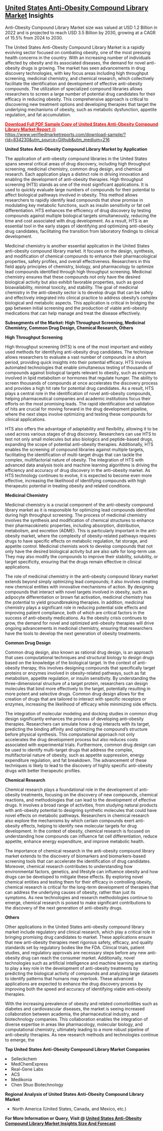 <h2><a href="https://www.verifiedmarketreports.com/download-sample/?rid=834230&amp;utm_source=Github&amp;utm_medium=216" target="_blank">United States Anti-Obesity Compound Library Market</a> Insights</h2><p>Anti-Obesity Compound Library Market size was valued at USD 1.2 Billion in 2022 and is projected to reach USD 3.5 Billion by 2030, growing at a CAGR of 15.5% from 2024 to 2030.</p><p><p>The United States Anti-Obesity Compound Library Market is a rapidly evolving sector focused on combating obesity, one of the most pressing health concerns in the country. With an increasing number of individuals affected by obesity and its associated diseases, the demand for novel anti-obesity drugs is growing. The market has seen advancements in drug discovery technologies, with key focus areas including high throughput screening, medicinal chemistry, and chemical research, which collectively facilitate the identification and development of effective anti-obesity compounds. The utilization of specialized compound libraries allows researchers to screen a large number of potential drug candidates for their efficacy in reducing obesity. This comprehensive approach is critical to discovering new treatment options and developing therapies that target the underlying mechanisms of obesity, such as metabolic dysfunction, appetite regulation, and fat accumulation. <a href="#sample"><p><span class=""><span style="color: #ff0000;"><strong>Download Full PDF Sample Copy of United States Anti-Obesity Compound Library Market Report</strong> @ </span><a href="https://www.verifiedmarketreports.com/download-sample/?rid=834230&amp;utm_source=Github&amp;utm_medium=216" target="_blank">https://www.verifiedmarketreports.com/download-sample/?rid=834230&amp;utm_source=Github&amp;utm_medium=216</a></span></p></a></p><p><strong>United States Anti-Obesity Compound Library Market by Application</strong></p><p>The application of anti-obesity compound libraries in the United States spans several critical areas of drug discovery, including high throughput screening, medicinal chemistry, common drug design, and chemical research. Each application plays a distinct role in driving innovation and enabling the development of anti-obesity therapies. High throughput screening (HTS) stands as one of the most significant applications. It is used to quickly evaluate large numbers of compounds for their potential to affect biological pathways involved in obesity. This method allows researchers to rapidly identify lead compounds that show promise in modulating key metabolic functions, such as insulin sensitivity or fat cell differentiation. HTS enhances the efficiency of drug discovery by testing compounds against multiple biological targets simultaneously, reducing the time and cost associated with drug development. As a result, HTS is an essential tool in the early stages of identifying and optimizing anti-obesity drug candidates, facilitating the transition from laboratory findings to clinical development.</p><p>Medicinal chemistry is another essential application in the United States anti-obesity compound library market. It focuses on the design, synthesis, and modification of chemical compounds to enhance their pharmacological properties, safety profiles, and overall effectiveness. Researchers in this field apply principles of chemistry, biology, and pharmacology to optimize lead compounds identified through high throughput screening. Medicinal chemistry ensures that these compounds not only have the desired biological activity but also exhibit favorable properties, such as good bioavailability, minimal toxicity, and stability. The goal of medicinal chemistry in the anti-obesity sector is to develop drugs that can be safely and effectively integrated into clinical practice to address obesity’s complex biological and metabolic aspects. This application is critical in bridging the gap between initial screening and the production of viable anti-obesity medications that can help manage and treat the disease effectively.</p><p><strong>Subsegments of the Market: High Throughput Screening, Medicinal Chemistry, Common Drug Design, Chemical Research, Others</strong></p><p><strong>High Throughput Screening</strong></p><p>High throughput screening (HTS) is one of the most important and widely used methods for identifying anti-obesity drug candidates. The technique allows researchers to evaluate a vast number of compounds in a short period, providing quick insights into their potential efficacy. HTS involves automated technologies that enable simultaneous testing of thousands of compounds against biological targets relevant to obesity, such as enzymes involved in lipid metabolism or hormones that regulate hunger. The ability to screen thousands of compounds at once accelerates the discovery process and provides a high hit rate for potential drug candidates. As a result, HTS plays a central role in the identification of novel anti-obesity compounds, helping pharmaceutical companies and academic institutions focus their efforts on the most promising leads. The rapid identification and validation of hits are crucial for moving forward in the drug development pipeline, where the next steps involve optimizing and testing these compounds for clinical applications.</p><p>HTS also offers the advantage of adaptability and flexibility, allowing it to be used across various stages of drug discovery. Researchers can use HTS to test not only small molecules but also biologics and peptide-based drugs, expanding the scope of potential anti-obesity therapies. Additionally, HTS enables the screening of compound libraries against multiple targets, facilitating the identification of multi-target drugs that can tackle the complex, multifactorial nature of obesity. The integration of HTS with advanced data analysis tools and machine learning algorithms is driving the efficiency and accuracy of drug discovery in the anti-obesity market. As HTS technology continues to evolve, it is expected to become even more effective, increasing the likelihood of identifying compounds with high therapeutic potential in treating obesity and related conditions.</p><p><strong>Medicinal Chemistry</strong></p><p>Medicinal chemistry is a crucial component of the anti-obesity compound library market as it is responsible for optimizing lead compounds identified during high throughput screening. The process of medicinal chemistry involves the synthesis and modification of chemical structures to enhance their pharmacokinetic properties, including absorption, distribution, metabolism, and excretion (ADME). This is particularly important in the anti-obesity market, where the complexity of obesity-related pathways requires drugs to have specific effects on metabolic regulation, fat storage, and appetite control. Medicinal chemists work to develop compounds that not only have the desired biological activity but are also safe for long-term use. They may also modify the compounds to improve their stability, solubility, or target specificity, ensuring that the drugs remain effective in clinical applications.</p><p>The role of medicinal chemistry in the anti-obesity compound library market extends beyond simply optimizing lead compounds; it also involves creating new chemical entities with innovative mechanisms of action. By designing compounds that interact with novel targets involved in obesity, such as adipocyte differentiation or brown fat activation, medicinal chemistry has the potential to yield groundbreaking therapies. In addition, medicinal chemistry plays a significant role in reducing potential side effects and improving patient compliance, both of which are critical factors in the success of anti-obesity medications. As the obesity crisis continues to grow, the demand for novel and optimized anti-obesity therapies will drive ongoing advancements in medicinal chemistry, ensuring that researchers have the tools to develop the next generation of obesity treatments.</p><p><strong>Common Drug Design</strong></p><p>Common drug design, also known as rational drug design, is an approach that uses computational techniques and structural biology to design drugs based on the knowledge of the biological target. In the context of anti-obesity therapy, this involves designing compounds that specifically target proteins or enzymes involved in obesity-related pathways, such as fat metabolism, appetite regulation, or insulin sensitivity. By understanding the three-dimensional structure of a target protein, researchers can design molecules that bind more effectively to the target, potentially resulting in more potent and selective drugs. Common drug design allows for the creation of drugs that are tailored to interact with specific receptors or enzymes, increasing the likelihood of efficacy while minimizing side effects.</p><p>The integration of molecular modeling and docking studies in common drug design significantly enhances the process of developing anti-obesity therapies. Researchers can simulate how a drug interacts with its target, predicting the binding affinity and optimizing the compound’s structure before physical synthesis. This computational approach not only accelerates the drug development process but also reduces costs associated with experimental trials. Furthermore, common drug design can be used to identify multi-target drugs that address the complex, multifactorial nature of obesity, such as appetite suppression, energy expenditure regulation, and fat breakdown. The advancement of these techniques is likely to lead to the discovery of highly specific anti-obesity drugs with better therapeutic profiles.</p><p><strong>Chemical Research</strong></p><p>Chemical research plays a foundational role in the development of anti-obesity treatments, focusing on the discovery of new compounds, chemical reactions, and methodologies that can lead to the development of effective drugs. It involves a broad range of activities, from studying natural products with anti-obesity potential to designing synthetic molecules that could have novel effects on metabolic pathways. Researchers in chemical research also explore the mechanisms by which certain compounds exert anti-obesity effects, helping to identify new molecular targets for drug development. In the context of obesity, chemical research is focused on understanding how compounds can influence fat cell differentiation, reduce appetite, enhance energy expenditure, and improve metabolic health.</p><p>The importance of chemical research in the anti-obesity compound library market extends to the discovery of biomarkers and biomarkers-based screening tools that can accelerate the identification of drug candidates. Moreover, chemical research contributes to understanding how environmental factors, genetics, and lifestyle can influence obesity and how drugs can be developed to mitigate these effects. By exploring novel chemical entities and testing them for their efficacy in controlling obesity, chemical research is critical for the long-term development of therapies that can address the underlying causes of obesity, rather than just its symptoms. As new technologies and research methodologies continue to emerge, chemical research is poised to make significant contributions to the discovery of the next generation of anti-obesity drugs.</p><p><strong>Others</strong></p><p>Other applications in the United States anti-obesity compound library market include regulatory and clinical research, which play a critical role in bringing promising drug candidates to market. These applications ensure that new anti-obesity therapies meet rigorous safety, efficacy, and quality standards set by regulatory bodies like the FDA. Clinical trials, patient studies, and regulatory approvals are necessary steps before any new anti-obesity drug can reach the consumer market. Additionally, novel technologies such as artificial intelligence and machine learning are starting to play a key role in the development of anti-obesity treatments by predicting the biological activity of compounds and analyzing large datasets to identify patterns that humans may overlook. These advanced applications are expected to enhance the drug discovery process by improving both the speed and accuracy of identifying viable anti-obesity therapies.</p><p>With the increasing prevalence of obesity and related comorbidities such as diabetes and cardiovascular diseases, the market is seeing increased collaboration between academia, the pharmaceutical industry, and biotechnology companies. This collaboration enables the integration of diverse expertise in areas like pharmacology, molecular biology, and computational chemistry, ultimately leading to a more robust pipeline of anti-obesity therapies. As new research methods and technologies continue to emerge, the</p><p><strong>Top United States Anti-Obesity Compound Library Market Companies</strong></p><div data-test-id=""><p><li>Selleckchem</li><li> MedChemExpress</li><li> Real-Gene Labs</li><li> ACS</li><li> Medikonia</li><li> Chen Shuo Biotechnology</li></p><div><strong>Regional Analysis of&nbsp;United States Anti-Obesity Compound Library Market</strong></div><ul><li dir="ltr"><p dir="ltr">North America&nbsp;(United States, Canada, and Mexico, etc.)</p></li></ul><p><strong>For More Information or Query, Visit @&nbsp;</strong><strong><a href="https://www.verifiedmarketreports.com/product/anti-obesity-compound-library-market/?utm_source=Github&amp;utm_medium=216" target="_blank">United States Anti-Obesity Compound Library Market Insights Size And Forecast</a></strong></p></div>
